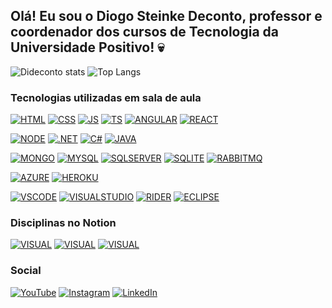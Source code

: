 ## Olá! Eu sou o Diogo Steinke Deconto, professor e coordenador dos cursos de Tecnologia da Universidade Positivo! 💀

![Dideconto stats](https://github-readme-stats.vercel.app/api?username=dideconto&show_icons=true&theme=dracula&locale=pt-br&hide=issues,prs,contribs)
![Top Langs](https://github-readme-stats.vercel.app/api/top-langs/?username=dideconto&layout=compact&locale=pt-br)

### Tecnologias utilizadas em sala de aula

[![HTML](https://img.shields.io/badge/HTML-239120?style=for-the-badge&logo=html5&logoColor=white)](#)
[![CSS](https://img.shields.io/badge/CSS-239120?&style=for-the-badge&logo=css3&logoColor=white)](#)
[![JS](https://img.shields.io/badge/JavaScript-F7DF1E?style=for-the-badge&logo=javascript&logoColor=black)](#)
[![TS](https://img.shields.io/badge/TypeScript-007ACC?style=for-the-badge&logo=typescript&logoColor=white)](#)
[![ANGULAR](https://img.shields.io/badge/Angular-DD0031?style=for-the-badge&logo=angular&logoColor=white)](#)
[![REACT](https://img.shields.io/badge/React-20232A?style=for-the-badge&logo=react&logoColor=61DAFB)](#)

[![NODE](https://img.shields.io/badge/Node.js-43853D?style=for-the-badge&logo=node.js&logoColor=white)](#)
[![.NET](https://img.shields.io/badge/.NET-5C2D91?style=for-the-badge&logo=.net&logoColor=white)](#)
[![C#](https://img.shields.io/badge/C%23-239120?style=for-the-badge&logo=c-sharp&logoColor=white)](#)
[![JAVA](https://img.shields.io/badge/Java-ED8B00?style=for-the-badge&logo=openjdk&logoColor=white)](#)

[![MONGO](https://img.shields.io/badge/MongoDB-4EA94B?style=for-the-badge&logo=mongodb&logoColor=white)](#)
[![MYSQL](https://img.shields.io/badge/MySQL-005C84?style=for-the-badge&logo=mysql&logoColor=white)](#)
[![SQLSERVER](https://img.shields.io/badge/Microsoft%20SQL%20Server-CC2927?style=for-the-badge&logo=microsoft%20sql%20server&logoColor=white)](#)
[![SQLITE](https://img.shields.io/badge/SQLite-07405E?style=for-the-badge&logo=sqlite&logoColor=white)](#)
[![RABBITMQ](https://img.shields.io/badge/rabbitmq-%23FF6600.svg?&style=for-the-badge&logo=rabbitmq&logoColor=white)](#)

[![AZURE](https://img.shields.io/badge/Microsoft_Azure-0089D6?style=for-the-badge&logo=microsoft-azure&logoColor=white)](#)
[![HEROKU](https://img.shields.io/badge/Heroku-430098?style=for-the-badge&logo=heroku&logoColor=white)](#)

[![VSCODE](https://img.shields.io/badge/Visual_Studio_Code-0078D4?style=for-the-badge&logo=visual%20studio%20code&logoColor=white)](#)
[![VISUALSTUDIO](https://img.shields.io/badge/Visual_Studio-5C2D91?style=for-the-badge&logo=visual%20studio&logoColor=white)](#)
[![RIDER](https://img.shields.io/badge/Rider-000000?style=for-the-badge&logo=Rider&logoColor=white)](#)
[![ECLIPSE](https://img.shields.io/badge/Eclipse-2C2255?style=for-the-badge&logo=eclipse&logoColor=white)](#)

### Disciplinas no Notion

[![VISUAL](https://img.shields.io/badge/Notion-000000?style=for-the-badge&logo=notion&logoColor=white)](https://www.notion.so/Desenvolvimento-de-Software-Visual-a342208eaf334106b329de99e0a842b8?pvs=4)
[![VISUAL](https://img.shields.io/badge/Notion-000000?style=for-the-badge&logo=notion&logoColor=white)](https://www.notion.so/Integra-o-de-Sistemas-de-Software-308eed0742d446159769a519480ff7bf?pvs=4)
[![VISUAL](https://img.shields.io/badge/Notion-000000?style=for-the-badge&logo=notion&logoColor=white)](https://www.notion.so/T-picos-Especiais-em-Sistemas-1a5447d7f88348d69b8c707de7bc0c9f?pvs=4)

### Social

[![YouTube](https://img.shields.io/badge/YouTube-FF0000?style=for-the-badge&logo=youtube&logoColor=white)](https://www.youtube.com/@dideconto1)
[![Instagram](https://img.shields.io/badge/Instagram-E4405F?style=for-the-badge&logo=instagram&logoColor=white)](https://www.instagram.com/diogodeconto/)
[![LinkedIn](https://img.shields.io/badge/LinkedIn-0077B5?style=for-the-badge&logo=linkedin&logoColor=white)](https://www.linkedin.com/in/diogodeconto/)
